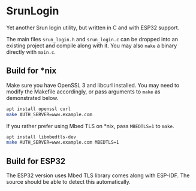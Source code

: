 # SrunLogin

Yet another Srun login utility, but written in C and with ESP32 support.

The main files `srun_login.h` and `srun_login.c` can be dropped into an existing project and compile along with it. You may also `make` a binary directly with `main.c`.

## Build for \*nix

Make sure you have OpenSSL 3 and libcurl installed. You may need to modify the Makefile accordingly, or pass arguments to `make` as demonstrated below.

```sh
apt install openssl curl
make AUTH_SERVER=www.example.com
```

If you rather prefer using Mbed TLS on \*nix, pass `MBEDTLS=1` to `make`.

```sh
apt install libmbedtls-dev
make AUTH_SERVER=www.example.com MBEDTLS=1
```

## Build for ESP32

The ESP32 version uses Mbed TLS library comes along with ESP-IDF. The source should be able to detect this automatically.
